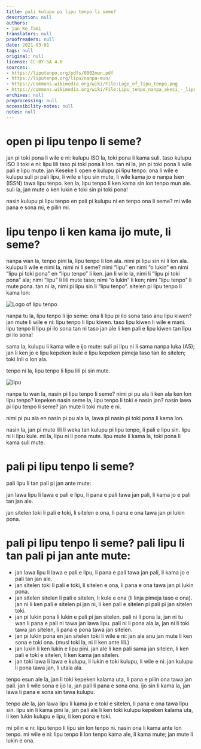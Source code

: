 ```yaml
---
title: pali kulupu pi lipu tenpo li seme?
description: null
authors:
- jan Ke Tami
translators: null
proofreaders: null
date: 2021-03-01
tags: null
original: null
license: CC-BY-SA 4.0
sources:
- https://liputenpo.org/pdfs/0002mun.pdf
- https://liputenpo.org/lipu/nanpa-mun/
- https://commons.wikimedia.org/wiki/File:Logo_of_lipu_tenpo.png
- https://commons.wikimedia.org/wiki/File:Lipu_tenpo_nanpa_akesi_-_lipu.png
archives: null
preprocessing: null
accessibility-notes: null
notes: null
---
```


# open pi lipu tenpo li seme?

jan pi toki pona li wile e ni: kulupu ISO la, toki pona li kama suli. taso kulupu ISO li toki e ni: lipu lili taso pi toki pona li lon. tan ni la, jan pi toki pona li wile pali e lipu mute. jan Keseke li open e kulupu pi lipu tenpo. ona li wile e kulupu suli pi pali lipu, li wile e lipu sin mute, li wile kama jo e nanpa Isen (ISSN) tawa lipu tenpo. ken la, lipu tenpo li ken kama sin lon tenpo mun ale. suli la, jan mute o ken lukin e toki sin pi toki pona!

nasin kulupu pi lipu tenpo en pali pi kulupu ni en tenpo ona li seme? mi wile pana e sona mi, e pilin mi.

# lipu tenpo li ken kama ijo mute, li seme?

nanpa wan la, tenpo pini la, lipu tenpo li lon ala. nimi pi lipu sin ni li lon ala. kulupu li wile e nimi la, nimi ni li seme? nimi “lipu” en nimi “o lukin” en nimi “lipu pi toki pona” en “lipu tenpo” li ken. jan li wile la, nimi li “lipu pi toki pona” ala; nimi “lipu” li lili mute taso; nimi “o lukin” li ken; nimi “lipu tenpo” li mute pona. tan ni la, nimi pi lipu sin li “lipu tenpo”. sitelen pi lipu tenpo li kama lon:

![Logo of lipu tenpo](https://upload.wikimedia.org/wikipedia/commons/8/8a/Logo_of_lipu_tenpo.png)

nanpa tu la, lipu tenpo li ijo seme: ona li lipu pi ilo sona taso anu lipu kiwen? jan mute li wile e ni: lipu tenpo li lipu kiwen. taso lipu kiwen li wile e mani. lipu tenpo li lipu pi ilo sona tan ni taso jan ale li ken pali e lipu kiwen tan lipu pi ilo sona!

sama la, kulupu li kama wile e ijo mute: suli pi lipu ni li sama nanpa luka (A5); jan li ken jo e lipu kepeken kule e lipu kepeken pimeja taso tan ilo sitelen; toki Inli o lon ala.

tenpo ni la, lipu tenpo li lipu lili pi sin mute.

![lipu](https://upload.wikimedia.org/wikipedia/commons/f/f9/Lipu_tenpo_nanpa_akesi_-_lipu.png)

nanpa tu wan la, nasin pi lipu tenpo li seme? nimi pi pu ala li ken ala ken lon lipu tenpo? kepeken nasin seme la, lipu tenpo li toki e nasin jan? nasin lawa pi lipu tenpo li seme? jan mute li toki mute e ni.

nimi pi pu ala en nasin pi pu ala la, lawa pi nasin pi toki pona li kama lon.

nasin la, jan pi mute lili li weka tan kulupu pi lipu tenpo, li pali e lipu sin. lipu ni li lipu kule. mi la, lipu ni li pona mute. lipu mute li kama la, toki pona li kama suli mute.

# pali pi lipu tenpo li seme?

pali lipu li tan pali pi jan ante mute:

jan lawa lipu li lawa e pali e lipu, li pana e pali tawa jan pali, li kama jo e pali tan jan ale.

jan sitelen toki li pali e toki, li sitelen e ona, li pana e ona tawa jan pi lukin pona.

# pali pi lipu tenpo li seme? pali lipu li tan pali pi jan ante mute:

- jan lawa lipu li lawa e pali e lipu, li pana e pali tawa jan pali, li kama jo e pali tan jan ale.
- jan sitelen toki li pali e toki, li sitelen e ona, li pana e ona tawa jan pi lukin pona.
- jan sitelen sitelen li pali e sitelen, li kule e ona (li linja pimeja taso e ona). jan ni li ken pali e sitelen pi jan ni, li ken pali e sitelen pi pali pi jan sitelen toki.
- jan pi lukin pona li lukin e pali pi jan sitelen. pali ni li pona la, jan ni tu wan li pana e pali ni tawa jan lawa lipu. pali ni li pona ala la, jan ni li toki tawa jan sitelen, li pana e pona tawa jan sitelen.
- jan pi lukin pona en jan sitelen toki li wile e ni: jan ale anu jan mute li ken sona e toki ona. (musi toki la, ni li ken ante lili.)
- jan lukin li ken lukin e lipu pini. jan ale li ken pali sama jan sitelen, li ken pali e toki e sitelen, li ken kama jan sitelen.
- jan toki lawa li lawa e kulupu, li lukin e toki kulupu, li wile e ni: jan kulupu li pona tawa jan, li utala ala.

tenpo esun ale la, jan li toki kepeken kalama uta, li pana e pilin ona tawa jan pali. jan li wile sona e ijo la, jan pali li pana e sona ona. ijo sin li kama la, jan lawa li pana e sona sin tawa kulupu.

tenpo ale la, jan lawa lipu li kama jo e toki e sitelen, li pana e ona tawa lipu sin. lipu sin li kama pini la, jan pali ale li ken toki kulupu kepeken kalama uta, li ken lukin kulupu e lipu, li ken pona e toki.

mi pilin e ni: lipu tenpo li lipu sin lon tenpo ni. nasin ona li kama ante lon tenpo. mi wile e ni: lipu tenpo li lon tenpo kama ale, li kama mute; jan mute li lukin e ona.